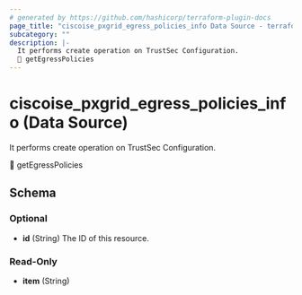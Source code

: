 ```yaml
---
# generated by https://github.com/hashicorp/terraform-plugin-docs
page_title: "ciscoise_pxgrid_egress_policies_info Data Source - terraform-provider-ciscoise"
subcategory: ""
description: |-
  It performs create operation on TrustSec Configuration.
  🚧 getEgressPolicies
---
```


# ciscoise_pxgrid_egress_policies_info (Data Source)

It performs create operation on TrustSec Configuration.

🚧 getEgressPolicies



<!-- schema generated by tfplugindocs -->
## Schema

### Optional

- **id** (String) The ID of this resource.

### Read-Only

- **item** (String)


